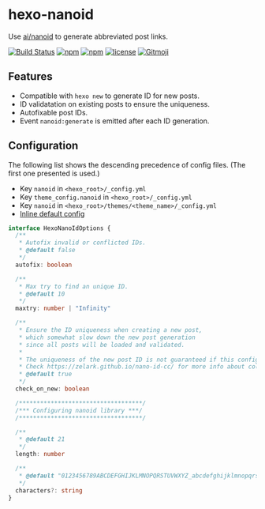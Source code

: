 # hexo-nanoid
Use [ai/nanoid](https://github.com/ai/nanoid) to generate abbreviated post links.

[![Build Status](https://travis-ci.org/cowsay-blog/hexo-nanoid.svg?branch=master)](https://travis-ci.org/cowsay-blog/hexo-nanoid)
[![npm](https://img.shields.io/npm/dt/hexo-nanoid.svg)](https://www.npmjs.com/package/hexo-nanoid)
[![npm](https://img.shields.io/npm/v/hexo-nanoid.svg)](https://www.npmjs.com/package/hexo-nanoid)
[![license](https://img.shields.io/github/license/cowsay-blog/hexo-nanoid.svg)](https://github.com/cowsay-blog/hexo-nanoid#readme)
[![Gitmoji](https://img.shields.io/badge/gitmoji-%20😜%20😍-FFDD67.svg?style=flat-square)](https://gitmoji.carloscuesta.me/)

## Features
- Compatible with `hexo new` to generate ID for new posts.
- ID validatation on existing posts to ensure the uniqueness.
- Autofixable post IDs.
- Event `nanoid:generate` is emitted after each ID generation.

## Configuration
The following list shows the descending precedence of config files. (The first one presented is used.)
- Key `nanoid` in `<hexo_root>/_config.yml`
- Key `theme_config.nanoid` in `<hexo_root>/_config.yml`
- Key `nanoid` in `<hexo_root>/themes/<theme_name>/_config.yml`
- [Inline default config](./lib/config.js#L3)

```ts
interface HexoNanoIdOptions {
  /**
   * Autofix invalid or conflicted IDs.
   * @default false
   */
  autofix: boolean

  /**
   * Max try to find an unique ID.
   * @default 10
   */
  maxtry: number | "Infinity"

  /**
   * Ensure the ID uniqueness when creating a new post,
   * which somewhat slow down the new post generation
   * since all posts will be loaded and validated.
   * 
   * The uniqueness of the new post ID is not guaranteed if this config is set to `false`.
   * Check https://zelark.github.io/nano-id-cc/ for more info about collision probability.
   * @default true
   */
  check_on_new: boolean

  /***********************************/
  /*** Configuring nanoid library ***/
  /***********************************/

  /**
   * @default 21
   */
  length: number

  /**
   * @default "0123456789ABCDEFGHIJKLMNOPQRSTUVWXYZ_abcdefghijklmnopqrstuvwxyz-"
   */
  characters?: string
}
```
